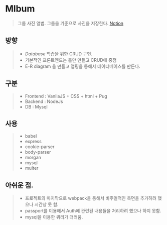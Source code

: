 # Mlbum
> 그룹 사진 앨범. 그룹을 기준으로 사진을 저장한다.
> [Notion](https://www.notion.so/Mlbum-35901c0c7c7a423db920d66053e701cc)


## 방향
> - *Database* 학습을 위한 CRUD 구현. 
> - 기본적인 프론트엔드는 틀만 만들고 CRUD에 중점
> - E-R diagram 을 만들고 맵핑을 통해서 데이터베이스를 만든다.

## 구분
> - Frontend  : VanilaJS + CSS + html + Pug
> - Backend   : NodeJs 
> - DB        : Mysql

## 사용
> - babel
> - express
> - cookie-parser
> - body-parser
> - morgan
> - mysql
> - multer

## 아쉬운 점.
> - 프로젝트의 마지막으로 webpack을 통해서 비주얼적인 측면을 추가하려 했으나 시간상 못 함.
> - passport를 이용해서 Auth에 관련된 내용들을 처리하려 했으나 하지 못함.
> - mysql을 이용한 쿼리가 더러움. 

